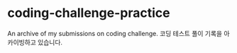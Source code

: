# coding-challenge-practice

An archive of my submissions on coding challenge.
코딩 테스트 풀이 기록을 아카이빙하고 있습니다.
